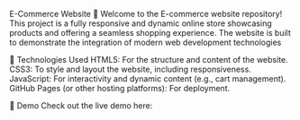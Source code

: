 
E-Commerce Website 🛒
Welcome to the E-commerce website repository! This project is a fully responsive and dynamic online store showcasing products and offering a seamless shopping experience. The website is built to demonstrate the integration of modern web development technologies

🚀 Technologies Used
HTML5: For the structure and content of the website.
CSS3: To style and layout the website, including responsiveness.
JavaScript: For interactivity and dynamic content (e.g., cart management).
GitHub Pages (or other hosting platforms): For deployment.

📸 Demo
Check out the live demo here: 
